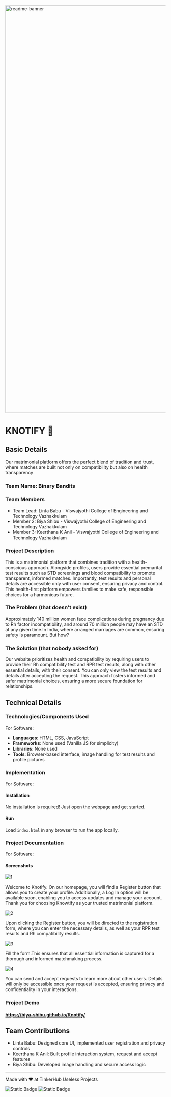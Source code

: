 
<img width="1280" alt="readme-banner" src="https://github.com/user-attachments/assets/35332e92-44cb-425b-9dff-27bcf1023c6c">

# KNOTIFY 🎯

## Basic Details
Our matrimonial platform offers the perfect blend of tradition and trust, where matches are built not only on compatibility but also on health transparency

### Team Name: Binary Bandits

### Team Members
- Team Lead: Linta Babu - Viswajyothi College of Engineering and Technology Vazhakkulam
- Member 2: Biya Shibu - Viswajyothi College of Engineering and Technology Vazhakkulam
- Member 3: Keerthana K Anil - Viswajyothi College of Engineering and Technology Vazhakkulam

### Project Description
This is a matrimonial platform that combines tradition with a health-conscious approach. Alongside profiles, users provide essential premarital test results such as STD screenings and blood compatibility to promote transparent, informed matches. Importantly, test results and personal details are accessible only with user consent, ensuring privacy and control. This health-first platform empowers families to make safe, responsible choices for a harmonious future.
### The Problem (that doesn't exist)
Approximately 140 million women face complications during pregnancy due to Rh factor incompatibility, and around 70 million people may have an STD at any given time.In India, where arranged marriages are common, ensuring safety is paramount. But how?
### The Solution (that nobody asked for)
Our website prioritizes health and compatibility by requiring users to provide their Rh compatibility test and RPR test results, along with other essential details, with their consent. You can only view the test results and details after accepting the request. This approach fosters informed and safer matrimonial choices, ensuring a more secure foundation for relationships.
## Technical Details
### Technologies/Components Used
For Software:
- **Languages**: HTML, CSS, JavaScript
- **Frameworks**: None used (Vanilla JS for simplicity)
- **Libraries**: None used
- **Tools**: Browser-based interface, image handling for test results and profile pictures


### Implementation
For Software:

#### Installation
No installation is required! Just open the webpage and get started.

#### Run
Load `index.html` in any browser to run the app locally.

### Project Documentation
For Software:

#### Screenshots 


![1](https://github.com/user-attachments/assets/c2bbf42b-ca65-4148-80c0-b8a58bda6504)

Welcome to Knotify. On our homepage, you will find a Register button that allows you to create your profile. Additionally, a Log In option will be available soon, enabling you to access updates and manage your account. Thank you for choosing Knowtify as your trusted matrimonial platform.

![2](https://github.com/user-attachments/assets/e32055af-2b07-424f-8135-6c1d56f5be86)

Upon clicking the Register button, you will be directed to the registration form, where you can enter the necessary details, as well as your RPR test results and Rh compatibility results.

![3](https://github.com/user-attachments/assets/462b49a5-9a13-4747-9b30-5ce8b10ad5ca)

Fill the form.This ensures that all essential information is captured for a thorough and informed matchmaking process.

![4](https://github.com/user-attachments/assets/8f59c6e1-957b-4f6a-ae84-6dc38f6a3d7a)

You can send and accept requests to learn more about other users. Details will only be accessible once your request is accepted, ensuring privacy and confidentiality in your interactions.



### Project Demo
#### https://biya-shibu.github.io/Knotify/



## Team Contributions
- Linta Babu: Designed core UI, implemented user registration and privacy controls
- Keerthana K Anil: Built profile interaction system, request and accept features
- Biya Shibu: Developed image handling and secure access logic

---
Made with ❤️ at TinkerHub Useless Projects 

![Static Badge](https://img.shields.io/badge/TinkerHub-24?color=%23000000&link=https%3A%2F%2Fwww.tinkerhub.org%2F)
![Static Badge](https://img.shields.io/badge/UselessProject--24-24?link=https%3A%2F%2Fwww.tinkerhub.org%2Fevents%2FQ2Q1TQKX6Q%2FUseless%2520Projects)
